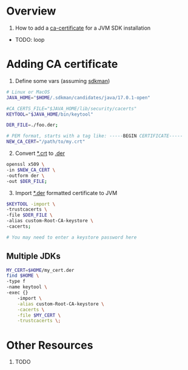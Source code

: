 # Overview
1. How to add a [ca-certificate](TODO) for a JVM SDK installation


- TODO: loop

# Adding CA certificate
1. Define some vars (assuming [sdkman](https://sdkman.io/))
```bash
# Linux or MacOS
JAVA_HOME="$HOME/.sdkman/candidates/java/17.0.1-open"

#CA_CERTS_FILE="$JAVA_HOME/lib/security/cacerts"
KEYTOOL="$JAVA_HOME/bin/keytool"

DER_FILE=./foo.der;

# PEM format, starts with a tag like: -----BEGIN CERTIFICATE-----
NEW_CA_CERT="/path/to/my.crt"
```
2. Convert [*.crt]() to [.der](https://wiki.openssl.org/index.php/DER)
```bash
openssl x509 \
-in $NEW_CA_CERT \
-outform der \
-out $DER_FILE;
```
3. Import [*.der](https://wiki.openssl.org/index.php/DER) formatted certificate to JVM
```bash
$KEYTOOL -import \
-trustcacerts \
-file $DER_FILE \
-alias custom-Root-CA-keystore \
-cacerts;

# You may need to enter a keystore password here
```

## Multiple JDKs
```bash
MY_CERT=$HOME/my_cert.der
find $HOME \
-type f
-name keytool \
-exec {}
    -import \
    -alias custom-Root-CA-keystore \
    -cacerts \
    -file $MY_CERT \
    -trustcacerts \;
```


# Other Resources
1. TODO